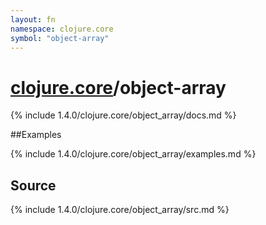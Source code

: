 ```yaml
---
layout: fn
namespace: clojure.core
symbol: "object-array"
---
```


# [clojure.core](../)/object-array

{% include 1.4.0/clojure.core/object_array/docs.md %}

##Examples

{% include 1.4.0/clojure.core/object_array/examples.md %}
## Source
{% include 1.4.0/clojure.core/object_array/src.md %}

